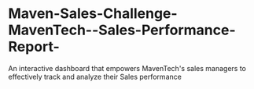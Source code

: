 # Maven-Sales-Challenge-MavenTech--Sales-Performance-Report-
An interactive dashboard that empowers MavenTech's sales managers to effectively track and analyze their Sales performance
